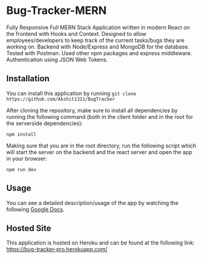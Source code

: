 # Bug-Tracker-MERN

Fully Responsive Full MERN Stack Application written in modern React on the frontend with Hooks and Context. Designed to allow employees/developers to keep track of the current tasks/bugs they are working on. Backend with Node/Express and MongoDB for the database. Tested with Postman. Used other npm packages and express middleware. Authentication using JSON Web Tokens.

## Installation

You can install this application by running `git clone https://github.com/Akshit1311/BugTracker`

After cloning the repository, make sure to install all dependencies by running the following command (both in the client folder and in the root for the serverside dependencies):

```
npm install
```

Making sure that you are in the root directory, run the following script which will start the server on the backend and the react server and open the app in your browser:

```
npm run dev
```

## Usage

You can see a detailed description/usage of the app by watching the following [Google Docs](https://docs.google.com/document/d/1IVpe5S5IeGuZoQAV7wXH-r62El8_MWr8S2TFSJa61xM/edit?usp=sharing).

## Hosted Site

This application is hosted on Heroku and can be found at the following link: https://bug-tracker-pro.herokuapp.com/
